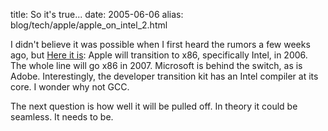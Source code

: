 title: So it's true...
date: 2005-06-06
alias: blog/tech/apple/apple_on_intel_2.html

I didn't believe it was possible when I first heard the rumors a few
weeks ago, but <a href="http://biz.yahoo.com/prnews/050606/sfm142.html?.v=9">Here
it is</a>: Apple will transition to x86, specifically Intel, in 2006. The
whole line will go x86 in 2007. Microsoft is behind the switch, as
is Adobe. Interestingly, the developer transition kit has an Intel
compiler at its core. I wonder why not GCC.

The next question is how well it will be pulled off. In theory it could be
seamless. It needs to be.
